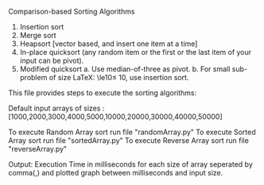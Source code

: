 Comparison-based Sorting Algorithms

1. Insertion sort
2. Merge sort
3. Heapsort [vector based, and insert one item at a time]
4. In-place quicksort (any random item or the first or the last item of your input can be pivot).
5. Modified quicksort
  a. Use median-of-three as pivot.
  b. For small sub-problem of size LaTeX: \le10≤ 10,  use insertion sort.

This file provides steps to execute the sorting algorithms:

Default input arrays of sizes : [1000,2000,3000,4000,5000,10000,20000,30000,40000,50000]


To execute Random Array sort run file "randomArray.py"
To execute Sorted Array sort run file "sortedArray.py"
To execute Reverse Array sort run file "reverseArray.py"

Output: Execution Time in milliseconds for each size of array seperated by comma(,) and plotted graph between milliseconds and input size.

